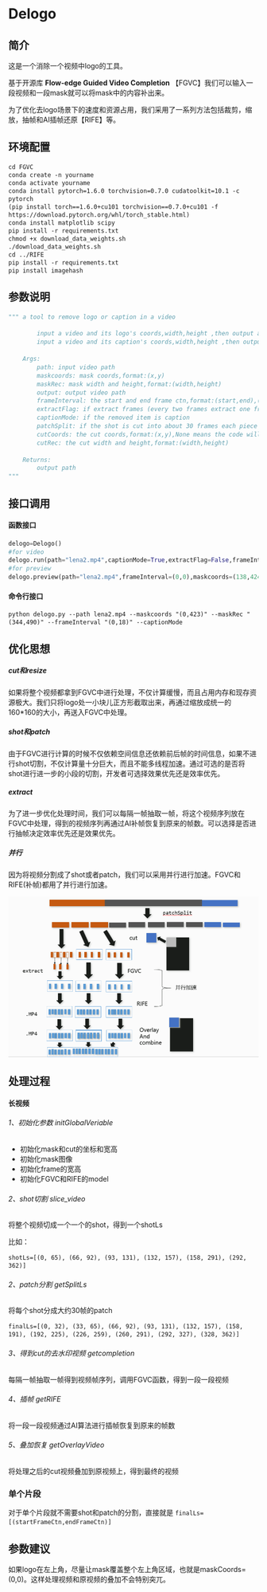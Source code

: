 # Delogo

## 简介

这是一个消除一个视频中logo的工具。

基于开源库  **Flow-edge Guided Video Completion** 【FGVC】我们可以输入一段视频和一段mask就可以将mask中的内容补出来。

为了优化去logo场景下的速度和资源占用，我们采用了一系列方法包括裁剪，缩放，抽帧和AI插帧还原【RIFE】等。

## 环境配置

```shell
cd FGVC
conda create -n yourname
conda activate yourname
conda install pytorch=1.6.0 torchvision=0.7.0 cudatoolkit=10.1 -c pytorch
(pip install torch==1.6.0+cu101 torchvision==0.7.0+cu101 -f https://download.pytorch.org/whl/torch_stable.html)
conda install matplotlib scipy
pip install -r requirements.txt
chmod +x download_data_weights.sh
./download_data_weights.sh
cd ../RIFE
pip install -r requirements.txt
pip install imagehash
```

## 参数说明

```python
""" a tool to remove logo or caption in a video
        
        input a video and its logo's coords,width,height ,then output a logo removed video
        input a video and its caption's coords,width,height ,then output a caption removed video

    Args:
        path: input video path
        maskcoords: mask coords,format:(x,y)
        maskRec: mask width and height,format:(width,height)
        output: output video path
        frameInterval: the start and end frame ctn,format:(start,end),(0,0) means process the whole video
        extractFlag: if extract frames (every two frames extract one frame).True will speed up the progress
        captionMode: if the removed item is caption
        patchSplit: if the shot is cut into about 30 frames each piece
        cutCoords: the cut coords,format:(x,y),None means the code will help you to decide the coords and width and height
        cutRec: the cut width and height,format:(width,height)

    Returns:
        output path
"""
```

## 接口调用

#### 函数接口

```python
delogo=Delogo() 
#for video
delogo.run(path="lena2.mp4",captionMode=True,extractFlag=False,frameInterval=(0,18),maskcoords=(138,424),maskRec=(337-138,493-424),output="lena2_out_caption.mp4") 
#for preview
delogo.preview(path="lena2.mp4",frameInterval=(0,0),maskcoords=(138,424),maskRec=(337-138,493-424),output="lena2_preview.png",captionMode=True)
```

#### 命令行接口

```
python delogo.py --path lena2.mp4 --maskcoords "(0,423)" --maskRec "(344,490)" --frameInterval "(0,18)" --captionMode
```


## 优化思想

##### cut和resize

如果将整个视频都拿到FGVC中进行处理，不仅计算缓慢，而且占用内存和现存资源极大。我们只将logo处一小块儿正方形截取出来，再通过缩放成统一的160*160的大小，再送入FGVC中处理。

##### shot和patch

由于FGVC进行计算的时候不仅依赖空间信息还依赖前后帧的时间信息，如果不进行shot切割，不仅计算量十分巨大，而且不能多线程加速。通过可选的是否将shot进行进一步的小段的切割，开发者可选择效果优先还是效率优先。

##### extract

为了进一步优化处理时间，我们可以每隔一帧抽取一帧，将这个视频序列放在FGVC中处理，得到的视频序列再通过AI补帧恢复到原来的帧数。可以选择是否进行抽帧决定效率优先还是效果优先。

##### 并行

因为将视频分割成了shot或者patch，我们可以采用并行进行加速。FGVC和RIFE(补帧)都用了并行进行加速。

![image-20210720174545067](image-20210720174545067.png)

## 处理过程

#### 长视频

###### 1、初始化参数  initGlobalVeriable

- 初始化mask和cut的坐标和宽高
- 初始化mask图像
- 初始化frame的宽高
- 初始化FGVC和RIFE的model

###### 2、shot切割   slice_video

将整个视频切成一个一个的shot，得到一个shotLs

比如：

```
shotLs=[(0, 65), (66, 92), (93, 131), (132, 157), (158, 291), (292, 362)]
```

###### 2、patch分割  getSplitLs

将每个shot分成大约30帧的patch

```
finalLs=[(0, 32), (33, 65), (66, 92), (93, 131), (132, 157), (158, 191), (192, 225), (226, 259), (260, 291), (292, 327), (328, 362)]
```

###### 3、得到cut的去水印视频  getcompletion

每隔一帧抽取一帧得到视频帧序列，调用FGVC函数，得到一段一段视频

###### 4、插帧 getRIFE

将一段一段视频通过AI算法进行插帧恢复到原来的帧数

###### 5、叠加恢复 getOverlayVideo

将处理之后的cut视频叠加到原视频上，得到最终的视频

### 单个片段

对于单个片段就不需要shot和patch的分割，直接就是 `finalLs=[(startFrameCtn,endFrameCtn)]`

## 参数建议

如果logo在左上角，尽量让mask覆盖整个左上角区域，也就是maskCoords=(0,0)。这样处理视频和原视频的叠加不会特别突兀。
